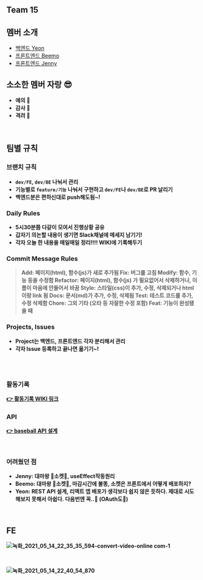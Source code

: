 ## Team 15

## 멤버 소개

- [백엔드 Yeon](https://github.com/kimnayeon0108)
- [프론트엔드 Beemo](https://github.com/jeonyeonkyu)
- [프론트엔드 Jenny](https://github.com/wjddnjswjd12)

## 소소한 멤버 자랑 😎

- <strong>예의<strong/> 💚
- <strong>감사<strong/> 💛
- <strong>격려<strong/> 🧡

<br>

## 팀별 규칙

### 브랜치 규칙

- `dev/FE`, `dev/BE` 나눠서 관리
- 기능별로 `feature/기능` 나눠서 구현하고 `dev/FE`나 `dev/BE`로 PR 날리기
- 백엔드분은 편하신대로 push해도됨~!

### Daily Rules

- 5시30분쯤 다같이 모여서 진행상황 공유
- 갑자기 의논할 내용이 생기면 Slack채널에 메세지 남기기!
- 각자 오늘 한 내용을 매일매일 정리!!!! WIKI에 기록해두기

### Commit Message Rules

> **Add**: 페이지(html), 함수(js)가 새로 추가됨
> **Fix**: 버그를 고침
> **Modify**: 함수, 기능 등을 수정함
> **Refactor**: 페이지(html), 함수(js) 가 필요없어서 삭제하거나, 이름이 마음에 안들어서 바꿈
> **Style**: 스타일(css)이 추가, 수정, 삭제되거나 html 이랑 link 됨
> **Docs**: 문서(md)가 추가, 수정, 삭제됨
> **Test**: 테스트 코드를 추가, 수정 삭제함
> **Chore**: 그외 기타 (오타 등 자잘한 수정 포함)
> **Feat**: 기능이 완성됐을 때

### Projects, Issues

- Project는 백엔드, 프론트엔드 각자 분리해서 관리
- 각자 Issue 등록하고 끝나면 옮기기~!

<br><br>

### 활동기록

[👉 활동기록 WIKI 링크](https://github.com/kimnayeon0108/baseball/wiki/%ED%99%9C%EB%8F%99%EA%B8%B0%EB%A1%9D)

### API

[👉 baseball API 설계](https://github.com/kimnayeon0108/baseball/wiki/baseball-API-%EC%84%A4%EA%B3%84)

<br>

### 어려웠던 점

- Jenny: 대마왕 👿소켓👿, useEffect작동원리
- Beemo: 대마왕 👿소켓👿, 마감시간에 불똥, 소켓은 프론트에서 어떻게 배포하지?
- Yeon: REST API 설계, 리액트 앱 배포가 생각보다 쉽지 않은 듯하다. 제대로 시도해보지 못해서 아쉽다. 다음번엔 꼭..🥺 (OAuth도🥺)


<br>

## FE

![녹화_2021_05_14_22_35_35_594-_convert-video-online com_-_1_](https://user-images.githubusercontent.com/61257242/123777081-d2889980-d90a-11eb-9deb-6a09369ec39b.gif)

<br>

![녹화_2021_05_14_22_40_54_870](https://user-images.githubusercontent.com/61257242/123777223-efbd6800-d90a-11eb-9504-27146ae1e8b1.gif)
